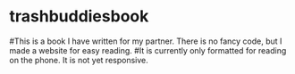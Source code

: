 # trashbuddiesbook
#This is a book I have written for my partner. There is no fancy code, but I made a website for easy reading.
#It is currently only formatted for reading on the phone. It is not yet responsive.
